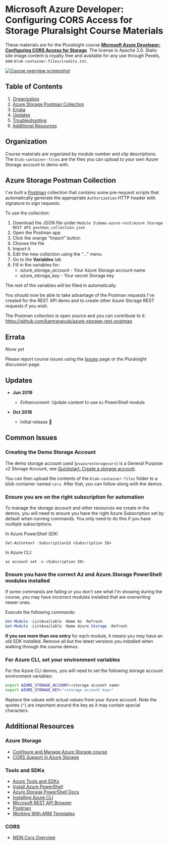 # Microsoft Azure Developer: Configuring CORS Access for Storage Pluralsight Course Materials

These materials are for the Pluralsight course **[Microsoft Azure Developer: Configuring CORS Access for Storage](http://bit.ly/PSAzureStorageCORS)**. The license is Apache 2.0. Static site image content is royalty free and available for any use through Pexels, see `blob-container-files/credits.txt`.

[![Course overview screenshot](https://user-images.githubusercontent.com/563819/67175981-c3a7c080-f38d-11e9-98df-193fe3bec2be.png)](http://bit.ly/PSAzureStorageCORS)


## Table of Contents

1. [Organization](#organization)
1. [Azure Storage Postman Collection](#postman)
1. [Errata](#errata)
1. [Updates](#updates)
1. [Troubleshooting](#troubleshooting)
1. [Additional Resources](#additional-resources)

## Organization

Course materials are organized by module number and clip descriptions. The `blob-container-files` are the files you can upload to your own Azure Storage account to demo with.

## Azure Storage Postman Collection

I've built a [Postman][getpostman] collection that contains some pre-request scripts that automatically generate the appropriate `Authorization` HTTP header with signature to sign requests.

To use the collection:

1. Download the JSON file under `Module 3\demo-azure-rest\Azure Storage REST API.postman_collection.json`
1. Open the Postman app
1. Click the orange "Import" button
1. Choose the file
1. Import it
1. Edit the new collection using the "..." menu
1. Go to the **Variables** tab
1. Fill in the variables for:
   - *azure_storage_account* - Your Azure Storage account name
   - *azure_storage_key* - Your secret Storage key

The rest of the variables will be filled in automatically.

You should now be able to take advantage of the Postman requests I've created for the REST API demo and to create other Azure Storage REST requests if you wish.

The Postman collection is open source and you can contribute to it: https://github.com/kamranayub/azure-storage-rest-postman

## Errata

*None yet*

Please report course issues using the [Issues](https://github.com/kamranayub/pluralsight-azure-cors-storage/issues) page or the Pluralsight discussion page.

## Updates

- **Jun 2019**
  - _Enhancement:_ Update content to use `Az` PowerShell module

- **Oct 2018**
  - Initial release 🎉

## Common Issues

### Creating the Demo Storage Account

The demo storage account used (`psazurestoragecors`) is a General Purpose v2 Storage Account, see [Quickstart: Create a storage account](https://docs.microsoft.com/en-us/azure/storage/common/storage-quickstart-create-account?tabs=portal).

You can then upload the contents of the `blob-container-files` folder to a blob container named `cors`. After that, you can follow along with the demos.

### Ensure you are on the right subscription for automation

To manage the storage account and other resources we create in the demos, you will need to ensure you have the right Azure Subscription set by default when running commands. You only need to do this if you have multiple subscriptions.

In Azure PowerShell SDK:

    Set-AzContext -SubscriptionId <Subscription ID>

In Azure CLI:

    az account set -s <Subscription ID>

### Ensure you have the correct Az and Azure.Storage PowerShell modules installed

If some commands are failing or you don't see what I'm showing during the course, you may have incorrect modules installed that are overwriting newer ones.

Execute the following commands:

```powershell
Get-Module -ListAvailable -Name Az -Refresh
Get-Module -ListAvailable -Name Azure.Storage -Refresh
```

**If you see more than one entry** for each module, it means you may have an old SDK installed. Remove all but the latest versions you installed when walking through the course demos.

### For Azure CLI, set your environment variables

For the Azure CLI demos, you will need to set the following storage account environment variables:

```sh
export AZURE_STORAGE_ACCOUNT=<storage account name>
export AZURE_STORAGE_KEY="<storage account key>"
```

Replace the values with actual values from your Azure account. Note the quotes (`"`) are important around the key as it may contain special characters.

## Additional Resources

### Azure Storage

- [Configure and Manage Azure Storage course][psazurestorage]
- [CORS Support in Azure Storage][azurecors]

[azurecors]: https://bit.ly/AzureStorageCORS
[psazurestorage]: https://app.pluralsight.com/library/courses/microsoft-azure-creating-configuring-storage-accounts/table-of-contents

### Tools and SDKs

- [Azure Tools and SDKs][azuretools]
- [Install Azure PowerShell][psinstall]
- [Azure.Storage PowerShell Docs][psstoragedocs]
- [Installing Azure CLI][cliinstall]
- [Microsoft REST API Browser][restbrowser]
- [Postman][getpostman]
- [Working With ARM Templates][armtemplates]

[azuretools]: https://azure.microsoft.com/en-us/tools/
[psinstall]: https://docs.microsoft.com/en-us/powershell/azure/install-az-ps
[cliinstall]: https://docs.microsoft.com/en-us/cli/azure/install-azure-cli-windows?view=azure-cli-latest
[armtemplates]: https://bit.ly/azurermtemplates
[restbrowser]: https://bit.ly/azureapidocs
[getpostman]: https://getpostman.com/apps
[psstoragedocs]: https://docs.microsoft.com/en-us/powershell/module/azure.storage

### CORS

- [MDN Cors Overview][mdncors]

[mdncors]: https://bit.ly/mdncors
